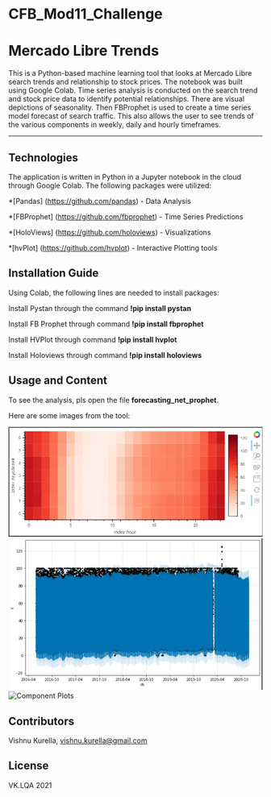 # CFB_Mod11_Challenge
# Mercado Libre Trends


This is a Python-based machine learning tool that looks at Mercado Libre search trends and relationship to stock prices.  The notebook was built using Google Colab.  Time series analysis is conducted on the search trend and stock price data to identify potential relationships.  There are visual depictions of seasonality.  Then FBProphet is used to create a time series model forecast of search traffic.  This also allows the user to see trends of the various components in weekly, daily and hourly timeframes.  

---

## Technologies

The application is written in Python in a Jupyter notebook in the cloud through Google Colab.  The following packages were utilized:    

*[Pandas] (https://github.com/pandas) - Data Analysis

*[FBProphet] (https://github.com/fbprophet) - Time Series Predictions

*[HoloViews] (https://github.com/holoviews) - Visualizations

*[hvPlot] (https://github.com/hvplot) - Interactive Plotting tools


## Installation Guide

Using Colab, the following lines are needed to install packages:

Install Pystan through the command **!pip install pystan**

Install FB Prophet through command **!pip install fbprophet**

Install HVPlot through command **!pip install hvplot**

Install Holoviews through command **!pip install holoviews**

## Usage and Content

To see the analysis, pls open the file **forecasting_net_prophet**. 

Here are some images from the tool:

![Heat Map of Search Trends](Images/SearchTrendsHeatMap.PNG)
![Prophet Search Trend Forecast](Images/ProphetForecast.PNG)
![Component Plots](Images/ComponentPlot.PNG)

## Contributors
Vishnu Kurella, vishnu.kurella@gmail.com

## License
VK.LQA 2021
